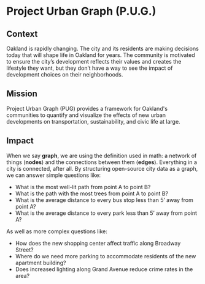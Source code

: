 # Project Urban Graph (P.U.G.)

## Context

Oakland is rapidly changing. The city and its residents are making decisions today that will shape life in Oakland for years. The community is motivated to ensure the city’s development reflects their values and creates the lifestyle they want, but they don’t have a way to see the impact of development choices on their neighborhoods.


## Mission

Project Urban Graph (PUG) provides a framework for Oakland's communities to quantify and visualize the effects of new urban developments on transportation, sustainability, and civic life at large.


## Impact

When we say **graph**, we are using the definition used in math: a network of things (**nodes**) and the connections between them (**edges**). Everything in a city is connected, after all. By structuring open-source city data as a graph, we can answer simple questions like:

- What is the most well-lit path from point A to point B?
- What is the path with the most trees from point A to point B?
- What is the average distance to every bus stop less than 5’ away  from point A?
- What is the average distance to every park less than 5’ away from point A?

As well as more complex questions like:

- How does the new shopping center affect traffic along Broadway Street?
- Where do we need more parking to accommodate residents of the new apartment building?
- Does increased lighting along Grand Avenue reduce crime rates in the area?
